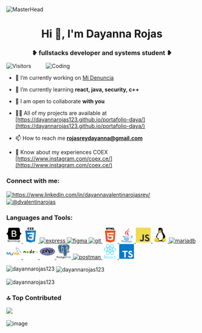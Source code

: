 ![MasterHead](https://camo.githubusercontent.com/0b5f431a318eb824e40b630d869b6a8629d4c86eeb84910b72e15e30ce4e482f/68747470733a2f2f7172616e676572732e636f6d2f77702d636f6e74656e742f75706c6f6164732f323032312f30392f42616e6e65722d496e74726f64756374696f6e2d746f2d33442d416e696d6174696f6e2e706e67)

<h1 align="center">Hi 👋, I'm Dayanna Rojas</h1>
<h3 align="center">❥ fullstacks developer and systems student ❥</h3>

<img align="right" alt="Coding" width="400" src="https://64.media.tumblr.com/0c1319a831d089e9cdc2986216d0b276/tumblr_mpos50pvUl1ruikdfo1_500.gifv">

![Visitors](https://api.visitorbadge.io/api/visitors?path=https%3A%2F%2Fgithub.com%2FDayannaRojas123&label=%F0%9F%8C%B9VISITORS%F0%9F%8C%B9&labelColor=%23d9e3f0&countColor=%23ba68c8&style=flat-square&labelStyle=upper)

- 🔭 I’m currently working on [Mi Denuncia](https://github.com/NicolasValanio/MiDenuncia)

- 🌱 I’m currently learning **react, java, security, c++**

- 🤝 I am open to collaborate **with you**

- 👨‍💻 All of my projects are available at [https://dayannarojas123.github.io/portafolio-daya/](https://dayannarojas123.github.io/portafolio-daya/)

- 📫 How to reach me **rojasreydayanna@gmail.com**

- 📄 Know about my experiences COEX [https://www.instagram.com/coex.ce/](https://www.instagram.com/coex.ce/)

<h3 align="left">Connect with me:</h3>
<p align="left">
<a href="https://www.linkedin.com/in/dayannavalentinarojasrey/" target="blank"><img align="center" src="https://raw.githubusercontent.com/rahuldkjain/github-profile-readme-generator/master/src/images/icons/Social/linked-in-alt.svg" alt="https://www.linkedin.com/in/dayannavalentinarojasrey/" height="30" width="40" /></a>
<a href="https://www.hackerearth.com/@dvalentinarojas" target="blank"><img align="center" src="https://raw.githubusercontent.com/rahuldkjain/github-profile-readme-generator/master/src/images/icons/Social/hackerearth.svg" alt="@dvalentinarojas" height="30" width="40" /></a>
</p>

<h3 align="left">Languages and Tools:</h3>
<p align="left"> <a href="https://getbootstrap.com" target="_blank" rel="noreferrer"> <img src="https://raw.githubusercontent.com/devicons/devicon/master/icons/bootstrap/bootstrap-plain-wordmark.svg" alt="bootstrap" width="40" height="40"/> </a> <a href="https://www.w3schools.com/css/" target="_blank" rel="noreferrer"> <img src="https://raw.githubusercontent.com/devicons/devicon/master/icons/css3/css3-original-wordmark.svg" alt="css3" width="40" height="40"/> </a> <a href="https://expressjs.com" target="_blank" rel="noreferrer"> <img src="https://www.vectorlogo.zone/logos/expressjs/expressjs-ar21.png" alt="express" width="80" height="40"/> </a> <a href="https://www.figma.com/" target="_blank" rel="noreferrer"> <img src="https://www.vectorlogo.zone/logos/figma/figma-icon.svg" alt="figma" width="40" height="40"/> </a> <a href="https://git-scm.com/" target="_blank" rel="noreferrer"> <img src="https://www.vectorlogo.zone/logos/git-scm/git-scm-icon.svg" alt="git" width="40" height="40"/> </a> <a href="https://www.w3.org/html/" target="_blank" rel="noreferrer"> <img src="https://raw.githubusercontent.com/devicons/devicon/master/icons/html5/html5-original-wordmark.svg" alt="html5" width="40" height="40"/> </a> <a href="https://www.java.com" target="_blank" rel="noreferrer"> <img src="https://raw.githubusercontent.com/devicons/devicon/master/icons/java/java-original.svg" alt="java" width="40" height="40"/> </a> <a href="https://developer.mozilla.org/en-US/docs/Web/JavaScript" target="_blank" rel="noreferrer"> <img src="https://raw.githubusercontent.com/devicons/devicon/master/icons/javascript/javascript-original.svg" alt="javascript" width="40" height="40"/> </a> <a href="https://www.linux.org/" target="_blank" rel="noreferrer"> <img src="https://raw.githubusercontent.com/devicons/devicon/master/icons/linux/linux-original.svg" alt="linux" width="40" height="40"/> </a> <a href="https://mariadb.org/" target="_blank" rel="noreferrer"> <img src="https://www.vectorlogo.zone/logos/mariadb/mariadb-icon.svg" alt="mariadb" width="40" height="40"/> </a> <a href="https://www.mysql.com/" target="_blank" rel="noreferrer"> <img src="https://raw.githubusercontent.com/devicons/devicon/master/icons/mysql/mysql-original-wordmark.svg" alt="mysql" width="40" height="40"/> </a> <a href="https://nodejs.org" target="_blank" rel="noreferrer"> <img src="https://raw.githubusercontent.com/devicons/devicon/master/icons/nodejs/nodejs-original-wordmark.svg" alt="nodejs" width="40" height="40"/> </a> <a href="https://www.php.net" target="_blank" rel="noreferrer"> <img src="https://raw.githubusercontent.com/devicons/devicon/master/icons/php/php-original.svg" alt="php" width="40" height="40"/> </a> <a href="https://www.postgresql.org" target="_blank" rel="noreferrer"> <img src="https://raw.githubusercontent.com/devicons/devicon/master/icons/postgresql/postgresql-original-wordmark.svg" alt="postgresql" width="40" height="40"/> </a> <a href="https://postman.com" target="_blank" rel="noreferrer"> <img src="https://www.vectorlogo.zone/logos/getpostman/getpostman-icon.svg" alt="postman" width="40" height="40"/> </a> <a href="https://reactjs.org/" target="_blank" rel="noreferrer"> <img src="https://raw.githubusercontent.com/devicons/devicon/master/icons/react/react-original-wordmark.svg" alt="react" width="40" height="40"/> </a> <a href="https://www.typescriptlang.org/" target="_blank" rel="noreferrer"> <img src="https://raw.githubusercontent.com/devicons/devicon/master/icons/typescript/typescript-original.svg" alt="typescript" width="40" height="40"/> </a> </p>




<p><img align="left" src="https://github-readme-stats.vercel.app/api/top-langs?username=dayannarojas123&show_icons=true&theme=jolly&locale=en&layout=compact" alt="dayannarojas123" /></p>

<p>&nbsp;<img align="center" src="https://github-readme-stats.vercel.app/api?username=dayannarojas123&show_icons=true&theme=buefy&locale=en" alt="dayannarojas123" /></p>

<p><img align="center" src="https://github-readme-streak-stats.herokuapp.com/?user=dayannarojas123&theme=violet-punch" alt="dayannarojas123" /></p>

### 🔝 Top Contributed
![](https://github-contributor-stats.vercel.app/api?username=dayannarojas123&limit=5&theme=dark&combine_all_yearly_contributions=true)

![image](https://user-images.githubusercontent.com/112741251/235384580-9b1b9390-9bab-46de-93fd-183ecbd10126.png)

